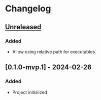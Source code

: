 <!-- Keep a Changelog guide -> https://keepachangelog.com -->

# Changelog


## [Unreleased]

### Added

* Allow using relative path for executables.


## [0.1.0-mvp.1] - 2024-02-26

### Added

* Project initialized


  [Unreleased]: https://github.com/InSyncWithFoo/pyright-plugin/compare/v0.1.0-mvp.1..HEAD
  [v0.1.0-mvp.1]: https://github.com/InSyncWithFoo/pyright-plugin/commits
